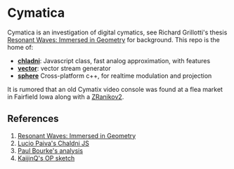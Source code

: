 # Cymatica

Cymatica is an investigation of digital cymatics, see Richard Grillotti's thesis [Resonant Waves: Immersed in Geometry](https://escholarship.org/uc/item/7745j4fh) for background. This repo is the home of:

- **[chladni](https://chladni.coilflow.com/)**: Javascript class, fast analog approximation, with features
- **[vector](https://vector.coilflow.com)**: vector stream generator
- **[sphere](./investigations/sphere)** Cross-platform c++, for realtime modulation and projection

It is rumored that an old Cymatix video console was found at a flea market in Fairfield Iowa along with a [ZRanikov2](./investigations/sightings/02.png).

## References

1. [Resonant Waves: Immersed in Geometry](https://escholarship.org/uc/item/7745j4fh)
1. [Lucio Paiva's Chaldni JS](https://luciopaiva.com/chladni/)
3. [Paul Bourke's analysis](https://paulbourke.net/geometry/chladni/)
4. [KaijinQ's OP sketch](https://openprocessing.org/sketch/715119)

